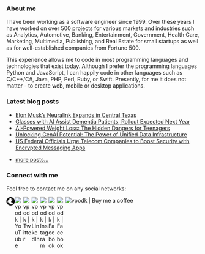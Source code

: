 ### About me

I have been working as a software engineer since 1999. Over these years I have worked on over 500 projects for various markets and industries such as Analytics, Automotive, Banking, Entertainment, Government, Health Care, Marketing, Multimedia, Publishing, and Real Estate for small startups as well as for well-established companies from Fortune 500.

This experience allows me to code in most programming languages and technologies that exist today. Although I prefer the programming languages Python and JavaScript, I can happily code in other languages such as C/C++/C#, Java, PHP, Perl, Ruby, or Swift. Presently, for me it does not matter - to create web, mobile or desktop applications.

### Latest blog posts

<!-- BLOG-POST-LIST:START -->
- [Elon Musk’s Neuralink Expands in Central Texas](https://medium.com/majordigest/elon-musks-neuralink-expands-in-central-texas-64c42f7c73d8?source=rss-22947912adc0------2)
- [Glasses with AI Assist Dementia Patients, Rollout Expected Next Year](https://medium.com/majordigest/glasses-with-ai-assist-dementia-patients-rollout-expected-next-year-98aa00dc76ed?source=rss-22947912adc0------2)
- [AI-Powered Weight Loss: The Hidden Dangers for Teenagers](https://medium.com/majordigest/ai-powered-weight-loss-the-hidden-dangers-for-teenagers-e86b6afe9f3d?source=rss-22947912adc0------2)
- [Unlocking GenAI Potential: The Power of Unified Data Infrastructure](https://medium.com/majordigest/unlocking-genai-potential-the-power-of-unified-data-infrastructure-8095bda6be02?source=rss-22947912adc0------2)
- [US Federal Officials Urge Telecom Companies to Boost Security with Encrypted Messaging Apps](https://medium.com/majordigest/us-federal-officials-urge-telecom-companies-to-boost-security-with-encrypted-messaging-apps-bd2283c3b7b7?source=rss-22947912adc0------2)
<!-- BLOG-POST-LIST:END -->
- [more posts...](https://medium.com/@vpodk)

### Connect with me
Feel free to contact me on any social networks:

[<img align="left" alt="vpodk.com" width="22px" src="https://raw.githubusercontent.com/iconic/open-iconic/master/svg/globe.svg" />][website]
[<img align="left" alt="vpodk | YouTube" width="22px" src="https://cdn.jsdelivr.net/npm/simple-icons@v3/icons/youtube.svg" />][youtube]
[<img align="left" alt="vpodk | Twitter" width="22px" src="https://cdn.jsdelivr.net/npm/simple-icons@v3/icons/twitter.svg" />][twitter]
[<img align="left" alt="vpodk | LinkedIn" width="22px" src="https://cdn.jsdelivr.net/npm/simple-icons@v3/icons/linkedin.svg" />][linkedin]
[<img align="left" alt="vpodk | Instagram" width="22px" src="https://cdn.jsdelivr.net/npm/simple-icons@v3/icons/instagram.svg" />][instagram]
[<img align="left" alt="vpodk | Facebook" width="22px" src="https://cdn.jsdelivr.net/npm/simple-icons@v3/icons/facebook.svg" />][facebook]
[<img align="left" alt="vpodk | Facebook" width="22px" src="https://cdn.jsdelivr.net/npm/simple-icons@v3/icons/medium.svg" />][medium]
[<img align="left" alt="vpodk | Buy me a coffee" height="24px" src="https://cdn.buymeacoffee.com/buttons/default-yellow.png" />][buymeacoffee]
<br>

<!-- Meta data -->
[website]: https://vpodk.com
[twitter]: https://twitter.com/vpodk
[youtube]: https://youtube.com/@vpodk
[instagram]: https://instagram.com/vpodk
[linkedin]: https://linkedin.com/in/vpodk
[facebook]: https://facebook.com/vpodk
[medium]: https://medium.com/@vpodk
[buymeacoffee]: https://www.buymeacoffee.com/vpodk

